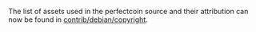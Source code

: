 The list of assets used in the perfectcoin source and their attribution can now be found in [contrib/debian/copyright](../contrib/debian/copyright).
